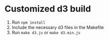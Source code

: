 Customized d3 build
========

  1. Run `npm install`
  2. Include the necessary d3 files in the Makefile
  3. Run `make d3.js` or `make d3.min.js`
